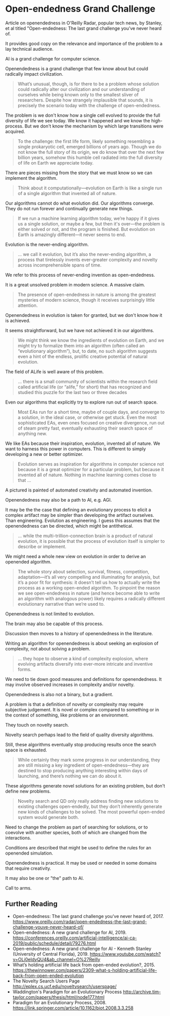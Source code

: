# Open-endedness Grand Challenge

Article on openendedness in O'Reilly Radar, popular tech news, by Stanley, et al titled "Open-endedness: The last grand challenge you’ve never heard of.

It provides good copy on the relevance and importance of the problem to a lay technical audience.


AI is a grand challenge for computer science.

Openendedness is a grand challenge that few know about but could radically impact civilization.

> What’s unusual, though, is for there to be a problem whose solution could radically alter our civilization and our understanding of ourselves while being known only to the smallest sliver of researchers. Despite how strangely implausible that sounds, it is precisely the scenario today with the challenge of open-endedness.

The problem is we don't know how a single cell evolved to provide the full diversity of life we see today. We know it happened and we know the high-process. But we don't know the mechanism by which large transitions were acquired.

> To the challenge: the first life form, likely something resembling a single prokaryotic cell, emerged billions of years ago. Though we do not know the full story of its origin, we do know that over the next few billion years, somehow this humble cell radiated into the full diversity of life on Earth we appreciate today.

There are pieces missing from the story that we must know so we can implement the algorithm.

> Think about it computationally—evolution on Earth is like a single run of a single algorithm that invented all of nature.

Our algorithms cannot do what evolution did. Our algorithms converge. They do not run forever and continually generate new things.

> If we run a machine learning algorithm today, we’re happy if it gives us a single solution, or maybe a few, but then it's over—the problem is either solved or not, and the program is finished. But evolution on Earth is amazingly different—it never seems to end.

Evolution is the never-ending algorithm.

> ... we call it evolution, but it’s also the never-ending algorithm, a process that tirelessly invents ever-greater complexity and novelty across incomprehensible spans of time.

We refer to this process of never-ending invention as open-endedness.

It is a great unsolved problem in modern science. A massive claim.

> The presence of open-endedness in nature is among the greatest mysteries of modern science, though it receives surprisingly little attention.

Openendedness in evolution is taken for granted, but we don't know how it is achieved.

It seems straightforward, but we have not achieved it in our algorithms.

> We might think we know the ingredients of evolution on Earth, and we might try to formalize them into an algorithm (often called an “evolutionary algorithm”), but, to date, no such algorithm suggests even a hint of the endless, prolific creative potential of natural evolution.

The field of ALife is well aware of this problem.

> ... there is a small community of scientists within the research field called artificial life (or “alife,” for short) that has recognized and studied this puzzle for the last two or three decades

Even our algorithms that explicitly try to explore run out of search space.

> Most EAs run for a short time, maybe of couple days, and converge to a solution, in the ideal case, or otherwise get stuck. Even the most sophisticated EAs, even ones focused on creative divergence, run out of steam pretty fast, eventually exhausting their search space of anything new.

We like EAs because their inspiration, evolution, invented all of nature. We want to harness this power in computers. This is different to simply developing a new or better optimizer.

> Evolution serves as inspiration for algorithms in computer science not because it is a great optimizer for a particular problem, but because it invented all of nature. Nothing in machine learning comes close to that ...

A pictured is painted of automated creativity and automated invention.

Openendedness may also be a path to AI, e.g. AGI.

It may be the the case that defining an evolutionary process to elicit a complex artifact may be simpler than developing the artifact ourselves. Than engineering. Evolution as engineering. I guess this assumes that the openendedness can be directed, which might be antithetical.

> ... while the multi-trillion-connection brain is a product of natural evolution, it is possible that the process of evolution itself is simpler to describe or implement.

We might need a whole new view on evolution in order to derive an openended algorithm.

> The whole story about selection, survival, fitness, competition, adaptation—it’s all very compelling and illuminating for analysis, but it’s a poor fit for synthesis: it doesn’t tell us how to actually write the process as a working open-ended algorithm. To pinpoint the reason we see open-endedness in nature (and hence become able to write an algorithm with analogous power) likely requires a radically different evolutionary narrative than we’re used to.

Openendedness is not limited to evolution.

The brain may also be capable of this process.

Discussion then moves to a history of openendedness in the literature.

Writing an algorithm for openendedness is about seeking an explosion of complexity, not about solving a problem.

> ... they hope to observe a kind of complexity explosion, where evolving artifacts diversify into ever-more intricate and inventive forms.

We need to tie down good measures and definitions for openendedness. It may involve observed increases in complexity and/or novelty.

Openendedness is also not a binary, but a gradient.

A problem is that a definition of novelty or complexity may require subjective judgement. It is novel or complex compared to something or in the context of something, like problems or an environment.

They touch on novelty search.

Novelty search perhaps lead to the field of quality diversity algorithms.

Still, these algorithms eventually stop producing results once the search space is exhausted.

> While certainly they mark some progress in our understanding, they are still missing a key ingredient of open-endedness—they are destined to stop producing anything interesting within days of launching, and there’s nothing we can do about it.

These algorithms generate novel solutions for an existing problem, but don't define new problems.

> Novelty search and QD only really address finding new solutions to existing challenges open-endedly, but they don’t inherently generate new kinds of challenges to be solved. The most powerful open-ended system would generate both.

Need to change the problem as part of searching for solutions, or to coevolve with another species, both of which are changed from the interactions.

Conditions are described that might be used to define the rules for an openended simulation.

Openendedness is practical. It may be used or needed in some domains that require creativity.

It may also be one or "the" path to AI.

Call to arms.


## Further Reading

* Open-endedness: The last grand challenge you’ve never heard of, 2017.
	<https://www.oreilly.com/radar/open-endedness-the-last-grand-challenge-youve-never-heard-of/>
* Open-endedness: A new grand challenge for AI, 2019.
	<https://conferences.oreilly.com/artificial-intelligence/ai-ca-2019/public/schedule/detail/79276.html>
* Open-endedness: A new grand challenge for AI - Kenneth Stanley (University of Central Florida), 2019.
	<https://www.youtube.com/watch?v=OLi0eIdyQU4&ab_channel=O%27Reilly>
* What’s holding artificial life back from open-ended evolution?, 2015.
	<https://thewinnower.com/papers/2309-what-s-holding-artificial-life-back-from-open-ended-evolution>
* The Novelty Search Users Page
	<http://eplex.cs.ucf.edu/noveltysearch/userspage/>
* Waddington's Paradigm for an Evolutionary Process
	<http://archive.tim-taylor.com/papers/thesis/html/node177.html>
* Paradigm for an Evolutionary Process, 2008.
	<https://link.springer.com/article/10.1162/biot.2008.3.3.258>



